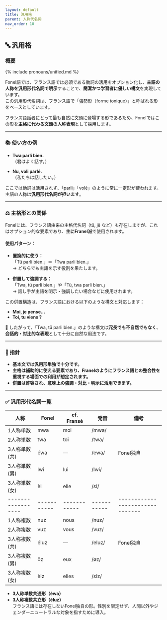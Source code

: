 ```yaml
---
layout: default
title: 汎用格
parent: 人称代名詞
nav_order: 10
---
```

## 🔤 汎用格

### 概要

{% include pronouns/unified.md %}


Fonel語では、フランス語では必須である動詞の活用をオプション化し、**主語の人称を汎用形代名詞で明示**することで、**簡潔かつ学習者に優しい構文**を実現しています。  
この汎用形代名詞は、フランス語で「強勢形（forme tonique）」と呼ばれる形をベースとしています。

フランス語話者にとって最も自然に文頭に登場する形であるため、Fonelではこの形を**主格に代わる文頭の人称表現**として採用します。

---

### 📚 使い方の例

- **Twa parli bien.**  
  （君はよく話す。）

- **Nu, voli parlé.**  
  （私たちは話したい。）

ここでは動詞は活用されず、「parli」「volé」のように常に一定形が使われます。主語の人称は**汎用形代名詞が担います**。

---

### ⚖️ 主格形との関係

Fonelには、フランス語由来の主格代名詞（tü, jë など）も存在しますが、これはオプション的な要素であり、**主にFranel派**で使用されます。

#### 使用パターン：

- **置換的に使う：**  
  「Tü parli bien.」＝「Twa parli bien.」  
  → どちらでも主語を示す役割を果たします。

- **併置して強調する：**  
  「Twa, tü parli bien.」や「Tü, twa parli bien.」  
  → 話し手が主語を明示・強調したい場合などに使用されます。

この併置構造は、フランス語における以下のような構文と対応します：

- **Moi, je pense...**
- **Toi, tu viens ?**

📌 したがって、「Twa, tü parli bien.」のような構文は**冗長でも不自然でもなく**、**会話的・対比的な表現**として十分に自然な用法です。

---

### 🧭 指針

- **基本文では汎用形単独で十分です。**
- **主格は補助的に使える要素であり、Franelのようにフランス語との整合性を重視する場面での利用が想定されます。**
- **併置は許容され、意味上の強調・対比・明示に活用できます。**

---

### ✅ 汎用形代名詞一覧


| 人称             | Fonel     | cf. Fransè | 発音      | 備考                          |
|------------------|-----------|------------|-----------|-------------------------------|
| 1人称単数        | mwa       | moi        | /mwa/     |                               |
| 2人称単数        | twa       | toi        | /twa/     |                               |
| 3人称単数(共)    | éwa       | ―         | /ewa/     | Fonel独自                     |
| 3人称単数(男)    | lwi       | lui        | /lwi/     |                               |
| 3人称単数(女)    | èl        | elle       | /ɛl/      |                               |
|------------------|-----------|------------|-----------|-------------------------------|
| 1人称複数        | nuz       | nous       | /nuz/     |                               |
| 2人称複数        | vuz       | vous       | /vuz/     |                               |
| 3人称複数(共)    | éluz      | ―         | /eluz/    | Fonel独自                     |
| 3人称複数(男)    | öz        | eux        | /øz/      |                               |
| 3人称複数(女)    | èlz       | elles      | /ɛlz/     |                               |

- **3人称単数共通形（éwa）**  
- **3人称複数共立形（éluz）**  
  フランス語には存在しないFonel独自の形。性別を限定せず、人間以外やジェンダーニュートラルな対象を指すために導入。  



